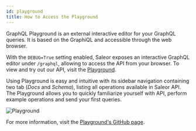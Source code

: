 ```yaml
---
id: playground
title: How to Access the Playground
---
```


GraphQL Playground is an external interactive editor for your GraphQL queries. It is based on the GraphiQL and accessible through the web browser. 

With the `DEBUG=True` setting enabled, Saleor exposes an interactive GraphQL editor under `/graphql`, allowing to access the API from your browser. To view and try out our API, visit the [Playground](https://demo.getsaleor.com/graphql/).

Using Playground is easy and intuitive with its sidebar navigation containing two tab (_Docs_ and _Schema_), listing all operations available in Saleor API. The Playground allows you to quickly familiarize yourself with API, perform example operations and send your first queries.

![Playground](assets/api/1.jpg)


For more information, visit the [Playground's GitHub page](https://github.com/prisma/graphql-playground).
